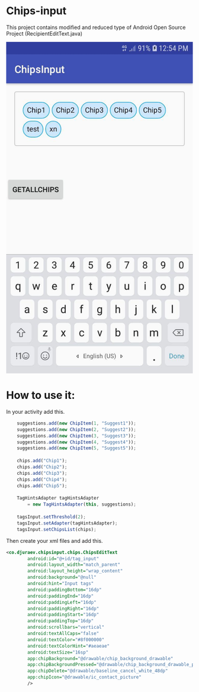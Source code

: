 # Chips-input
This project contains modified and reduced type of Android Open Source Project (RecipientEditText.java)

![alt text][logo]

[logo]: https://github.com/DjamshidDjurayev/chips-input/blob/master/example.jpg

# How to use it: 

In your activity add this.

```javascript
    suggestions.add(new ChipItem(1, "Suggest1"));
    suggestions.add(new ChipItem(2, "Suggest2"));
    suggestions.add(new ChipItem(3, "Suggest3"));
    suggestions.add(new ChipItem(4, "Suggest4"));
    suggestions.add(new ChipItem(5, "Suggest5"));

    chips.add("Chip1");
    chips.add("Chip2");
    chips.add("Chip3");
    chips.add("Chip4");
    chips.add("Chip5");

    TagHintsAdapter tagHintsAdapter
        = new TagHintsAdapter(this, suggestions);

    tagsInput.setThreshold(2);
    tagsInput.setAdapter(tagHintsAdapter);
    tagsInput.setChipsList(chips);
```
Then create your xml files and add this.
``` xml
<co.djuraev.chipsinput.chips.ChipsEditText
        android:id="@+id/tag_input"
        android:layout_width="match_parent"
        android:layout_height="wrap_content"
        android:background="@null"
        android:hint="Input tags"
        android:paddingBottom="16dp"
        android:paddingEnd="16dp"
        android:paddingLeft="16dp"
        android:paddingRight="16dp"
        android:paddingStart="16dp"
        android:paddingTop="16dp"
        android:scrollbars="vertical"
        android:textAllCaps="false"
        android:textColor="#8f000000"
        android:textColorHint="#aeaeae"
        android:textSize="16sp"
        app:chipBackground="@drawable/chip_background_drawable"
        app:chipBackgroundPressed="@drawable/chip_background_drawable_pressed"
        app:chipDelete="@drawable/baseline_cancel_white_48dp"
        app:chipIcon="@drawable/ic_contact_picture"
        />
```
